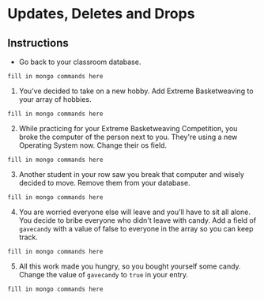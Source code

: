 # Updates, Deletes and Drops

## Instructions

* Go back to your classroom database.

```
fill in mongo commands here
```

1. You've decided to take on a new hobby. Add Extreme Basketweaving to your array of hobbies.

```
fill in mongo commands here
```

2. While practicing for your Extreme Basketweaving Competition, you broke the computer of the person next to you. They're using a new Operating System now. Change their os field.

```
fill in mongo commands here
```

3. Another student in your row saw you break that computer and wisely decided to move. Remove them from your database.

```
fill in mongo commands here
```

4. You are worried everyone else will leave and you'll have to sit all alone. You decide to bribe everyone who didn't leave with candy. Add a field of `gavecandy` with a value of false to everyone in the array so you can keep track.

```
fill in mongo commands here
```

5. All this work made you hungry, so you bought yourself some candy. Change the value of `gavecandy` to `true` in your entry.

```
fill in mongo commands here
```
